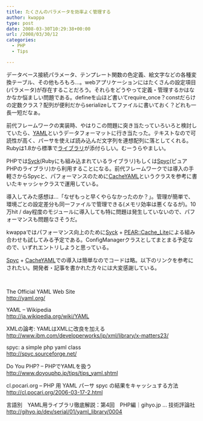 ```yaml
---
title: たくさんのパラメータを効率よく管理する
author: kwappa
type: post
date: 2008-03-30T10:29:38+00:00
url: /2008/03/30/12
categories:
  - PHP
  - Tips

---
```

データベース接続パラメータ、テンプレート関数の色定義、絵文字などの各種変換テーブル、その他もろもろ…。webアプリケーションにはたくさんの設定項目(パラメータ)が存在することだろう。それらをどうやって定義・管理するかはなかなか悩ましい問題である。defineを山ほど書いてrequire_once？constだらけの定数クラス？配列が便利だからserializeしてファイルに書いておく？どれも一長一短だなぁ。

前代フレームワークの実装時、やはりこの問題に突き当たっていろいろと検討していたら、[YAML][1]というデータフォーマットに行き当たった。テキストなので可読性が高く、パーサを使えば読み込んだ文字列を連想配列に落としてくれる。Rubyは1.8から標準で[ライブラリ][2]が添付らしい。むーうらやましい。

PHPでは[Syck][2](Rubyにも組み込まれているライブラリ)もしくは[Spyc][3](ピュアPHPのライブラリ)から利用することになる。前代フレームワークでは導入の手軽さからSpycと、パフォーマンスのために[CacheYAML][4]というクラスを参考に書いたキャッシャクラスで運用している。

導入してみた感想は…「なぜもっと早くやらなかったのか？」。管理が簡単で、環境ごとの設定差分も同一ファイルで管理できる(メモリ効率は悪くなるが)。10万hit / day程度のモジュールに導入しても特に問題は発生していないので、パフォーマンスも問題なさそうだ。

kwappaではパフォーマンス向上のために[Syck][2] + [PEAR::Cache_Lite][5]による組み合わせも試してみる予定である。ConfigManagerクラスとしてまとまる予定なので、いずれエントリしようと思っている。

[Spyc][3] + [CacheYAML][4]での導入は簡単なのでコードは略。以下のリンクを参考にされたい。開発者・記事を書かれた方々には大変感謝している。

&nbsp;

The Official YAML Web Site  
<http://yaml.org/>

YAML &#8211; Wikipedia  
<http://ja.wikipedia.org/wiki/YAML>

XMLの論考: YAMLはXMLに改良を加える  
<http://www.ibm.com/developerworks/jp/xml/library/x-matters23/>

spyc: a simple php yaml class  
<http://spyc.sourceforge.net/>

Do You PHP? &#8211; PHPでYAMLを扱う  
<http://www.doyouphp.jp/tips/tips_yaml.shtml>

cl.pocari.org &#8211; PHP 用 YAML パーサ spyc の結果をキャッシュする方法  
<http://cl.pocari.org/2006-03-17-2.html>

言語別　YAML用ライブラリ徹底解説：第4回　PHP編｜gihyo.jp … 技術評論社  
<http://gihyo.jp/dev/serial/01/yaml_library/0004>

 [1]: http://ja.wikipedia.org/wiki/YAML
 [2]: http://whytheluckystiff.net/syck/
 [3]: http://spyc.sourceforge.net/
 [4]: http://cl.pocari.org/2006-03-17-2.html
 [5]: http://pear.php.net/package/Cache_Lite

